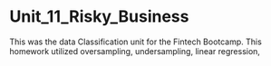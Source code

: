 # Unit_11_Risky_Business
This was the data Classification unit for the Fintech Bootcamp. This homework utilized oversampling, undersampling, linear regression,
